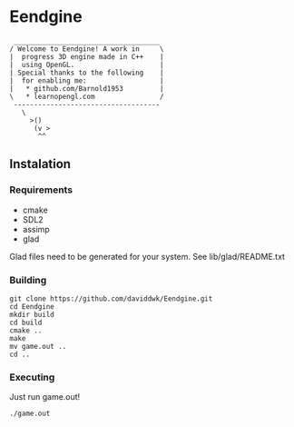 # Eendgine

```
 ____________________________________ 
/ Welcome to Eendgine! A work in     \
|  progress 3D engine made in C++    |
|  using OpenGL.                     |
| Special thanks to the following    |
|  for enabling me:                  |
|   * github.com/Barnold1953         |
\   * learnopengl.com                /
 ------------------------------------ 
   \ 
     >()
      (v >
       ^^
```

## Instalation

### Requirements
- cmake
- SDL2
- assimp
- glad 

Glad files need to be generated for your system. See lib/glad/README.txt

### Building
```
git clone https://github.com/daviddwk/Eendgine.git
cd Eendgine
mkdir build
cd build
cmake ..
make
mv game.out ..
cd ..
```

### Executing

Just run game.out!
```
./game.out
```
